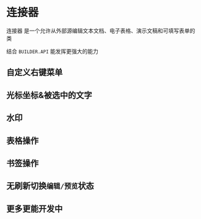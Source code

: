 # 连接器
连接器 是一个允许从外部源编辑文本文档、电子表格、演示文稿和可填写表单的类

结合 `BUILDER.API` 能发挥更强大的能力

## 自定义右键菜单
<Card src='/connector/right-menu.gif' desc="自定义右键菜单" price="299.00"/>

## 光标坐标&被选中的文字
<Card src='/connector/cursor-points.gif' desc="光标坐标&被选中的文字" price="299.00"/>

## 水印
<Card src='/connector/watermark.gif' desc="水印" price="199.00"/>

## 表格操作
<Card src='/connector/table.gif' desc="表格操作" price="299.00"/>

## 书签操作
<Card src='/connector/bookmark.gif' desc="书签操作" price="299.00"/>

## 无刷新切换`编辑/预览`状态
<Card src='/connector/set-mode.gif' desc="无刷新切换编辑/预览状态" price="99.00"/>

## 更多更能开发中



<script setup>
import Footer from '../../components/Footer.vue'
import Card from '../../components/Card.vue'
</script>

<Footer tip=" "/>
